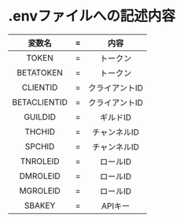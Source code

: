 # .envファイルへの記述内容
|変数名|=|内容|
|:---:|:---:|:---:|
|TOKEN|=|トークン|
|BETATOKEN|=|トークン|
|CLIENTID|=|クライアントID|
|BETACLIENTID|=|クライアントID|
|GUILDID|=|ギルドID|
|THCHID|=|チャンネルID|
|SPCHID|=|チャンネルID|
|TNROLEID|=|ロールID|
|DMROLEID|=|ロールID|
|MGROLEID|=|ロールID|
|SBAKEY|=|APIキー|